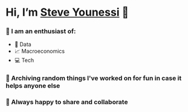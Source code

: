 # Hi, I’m [Steve Younessi](https://github.com/styounessi/) 👋
### 👀 I am an enthusiast of:
- 💾 Data
- 📈 Macroeconomics
- 💻 Tech

### 💞️ Archiving random things I've worked on for fun in case it helps anyone else
### 🤝 Always happy to share and collaborate 
